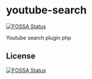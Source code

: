 # youtube-search
[![FOSSA Status](https://app.fossa.io/api/projects/git%2Bgithub.com%2Fdimaslanjaka%2Fyoutube-search.svg?type=shield)](https://app.fossa.io/projects/git%2Bgithub.com%2Fdimaslanjaka%2Fyoutube-search?ref=badge_shield)

Youtube search plugin php


## License
[![FOSSA Status](https://app.fossa.io/api/projects/git%2Bgithub.com%2Fdimaslanjaka%2Fyoutube-search.svg?type=large)](https://app.fossa.io/projects/git%2Bgithub.com%2Fdimaslanjaka%2Fyoutube-search?ref=badge_large)